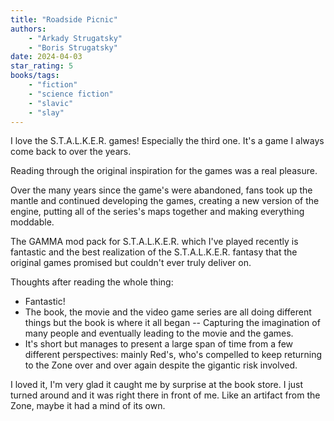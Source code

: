 ```yaml
---
title: "Roadside Picnic"
authors:
    - "Arkady Strugatsky"
    - "Boris Strugatsky"
date: 2024-04-03
star_rating: 5
books/tags:
    - "fiction"
    - "science fiction"
    - "slavic"
    - "slay"
---
```


I love the S.T.A.L.K.E.R. games! Especially the third one. It's a game I always come back to over the years.

Reading through the original inspiration for the games was a real pleasure. 

<!--more--> 

Over the many years since the game's were abandoned, fans took up the mantle and continued developing the games, creating a new version of the engine, putting all of the series's maps together and making everything moddable.

The GAMMA mod pack for S.T.A.L.K.E.R. which I've played recently is fantastic and the best realization of the S.T.A.L.K.E.R. fantasy that the original games promised but couldn't ever truly deliver on.

Thoughts after reading the whole thing:
- Fantastic!
- The book, the movie and the video game series are all doing different things but the book is where it all began -- Capturing the imagination of many people and eventually leading to the movie and the games.
- It's short but manages to present a large span of time from a few different perspectives: mainly Red's, who's compelled to keep returning to the Zone over and over again despite the gigantic risk involved.

I loved it, I'm very glad it caught me by surprise at the book store. I just turned around and it was right there in front of me. Like an artifact from the Zone, maybe it had a mind of its own.
